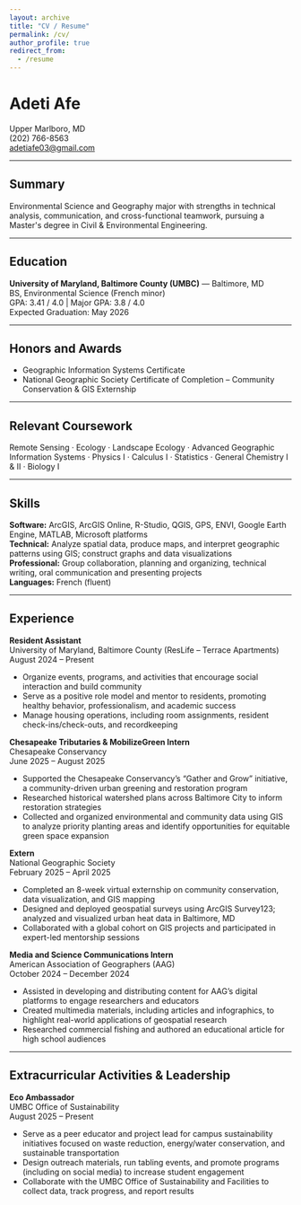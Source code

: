 ```yaml
---
layout: archive
title: "CV / Resume"
permalink: /cv/
author_profile: true
redirect_from:
  - /resume
---
```


# Adeti Afe

Upper Marlboro, MD  
(202) 766-8563  
adetiafe03@gmail.com  

---

## Summary
Environmental Science and Geography major with strengths in technical analysis, communication, and cross-functional teamwork, pursuing a Master's degree in Civil & Environmental Engineering.

---

## Education
**University of Maryland, Baltimore County (UMBC)** — Baltimore, MD  
BS, Environmental Science (French minor)  
GPA: 3.41 / 4.0 | Major GPA: 3.8 / 4.0  
Expected Graduation: May 2026

---

## Honors and Awards
- Geographic Information Systems Certificate  
- National Geographic Society Certificate of Completion – Community Conservation & GIS Externship

---

## Relevant Coursework
Remote Sensing · Ecology · Landscape Ecology · Advanced Geographic Information Systems · Physics I · Calculus I · Statistics · General Chemistry I & II · Biology I

---

## Skills
**Software:** ArcGIS, ArcGIS Online, R-Studio, QGIS, GPS, ENVI, Google Earth Engine, MATLAB, Microsoft platforms  
**Technical:** Analyze spatial data, produce maps, and interpret geographic patterns using GIS; construct graphs and data visualizations  
**Professional:** Group collaboration, planning and organizing, technical writing, oral communication and presenting projects  
**Languages:** French (fluent)

---

## Experience

**Resident Assistant**  
University of Maryland, Baltimore County (ResLife – Terrace Apartments)  
August 2024 – Present  
- Organize events, programs, and activities that encourage social interaction and build community  
- Serve as a positive role model and mentor to residents, promoting healthy behavior, professionalism, and academic success  
- Manage housing operations, including room assignments, resident check-ins/check-outs, and recordkeeping  

**Chesapeake Tributaries & MobilizeGreen Intern**  
Chesapeake Conservancy  
June 2025 – August 2025  
- Supported the Chesapeake Conservancy’s “Gather and Grow” initiative, a community-driven urban greening and restoration program  
- Researched historical watershed plans across Baltimore City to inform restoration strategies  
- Collected and organized environmental and community data using GIS to analyze priority planting areas and identify opportunities for equitable green space expansion  

**Extern**  
National Geographic Society  
February 2025 – April 2025  
- Completed an 8-week virtual externship on community conservation, data visualization, and GIS mapping  
- Designed and deployed geospatial surveys using ArcGIS Survey123; analyzed and visualized urban heat data in Baltimore, MD  
- Collaborated with a global cohort on GIS projects and participated in expert-led mentorship sessions  

**Media and Science Communications Intern**  
American Association of Geographers (AAG)  
October 2024 – December 2024  
- Assisted in developing and distributing content for AAG’s digital platforms to engage researchers and educators  
- Created multimedia materials, including articles and infographics, to highlight real-world applications of geospatial research  
- Researched commercial fishing and authored an educational article for high school audiences  

---

## Extracurricular Activities & Leadership

**Eco Ambassador**  
UMBC Office of Sustainability  
August 2025 – Present  
- Serve as a peer educator and project lead for campus sustainability initiatives focused on waste reduction, energy/water conservation, and sustainable transportation  
- Design outreach materials, run tabling events, and promote programs (including on social media) to increase student engagement  
- Collaborate with the UMBC Office of Sustainability and Facilities to collect data, track progress, and report results  
